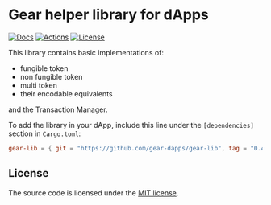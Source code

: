 # Gear helper library for dApps

[![Docs][docs_badge]][docs_href]
[![Actions][actions_badge]][actions_url]
[![License][lic_badge]][lic_href]

[docs_badge]: https://img.shields.io/badge/Docs-online-5023dd
[docs_href]: https://dapp.rs/gear-lib

[actions_badge]: https://img.shields.io/github/actions/workflow/status/gear-dapps/gear-lib/ci.yml?label=CI
[actions_url]: https://github.com/gear-dapps/gear-lib/actions/workflows/build.yml

[lic_badge]: https://img.shields.io/badge/License-MIT-success
[lic_href]: LICENSE

This library contains basic implementations of:
- fungible token
- non fungible token
- multi token
- their encodable equivalents

and the Transaction Manager.

To add the library in your dApp, include this line under the `[dependencies]` section in `Cargo.toml`:
```toml
gear-lib = { git = "https://github.com/gear-dapps/gear-lib", tag = "0.4.1" }
```

## License

The source code is licensed under the [MIT license](LICENSE).
